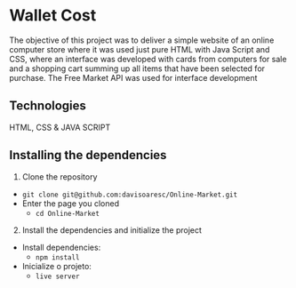 # Wallet Cost
The objective of this project was to deliver a simple website of an online computer store where it was used
just pure HTML with Java Script and CSS, where an interface was developed with cards from computers for sale and a
shopping cart summing up all items that have been selected for purchase. The Free Market API was used
for interface development

## Technologies

HTML, CSS & JAVA SCRIPT 

## Installing the dependencies

1. Clone the repository

- `git clone git@github.com:davisoaresc/Online-Market.git` 
- Enter the page you cloned
  - `cd Online-Market`

2. Install the dependencies and initialize the project

- Install dependencies:
  - `npm install`
- Inicialize o projeto:
  - `live server`
